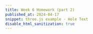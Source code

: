 ```yaml
---
title: Week 6 Homework (part 2)
published_at: 2024-04-17
snippet: three.js example - Hole Text
disable_html_sanitization: true
---
```


<div id="three_container"></div>

<!-- <canvas id="threejs"/> -->

<script id="three-script" type="module">
import * as THREE from '/scripts/threejs/three.js'
import {
  OrbitControls
} from '/scripts/threejs/OrbitControls.js'
import Stats from '/scripts/threejs/stats.module.js'
import {
  Font,
  FontLoader
} from '/scripts/threejs/FontLoader.js'
import {
  TextGeometry
} from '/scripts/threejs/TextGeometry.js'
import {
  CSG
} from '/scripts/threejs/csg.js'

//from lecture's code
const div = document.getElementById ("three_container")
const w = div.parentNode.scrollWidth
const h = w * 9 / 16

const scene = new THREE.Scene()
const camera = new THREE.PerspectiveCamera(75, 9 / 16, 0.1, 1000)
camera.position.set(3, 4, 5)
const renderer = new THREE.WebGLRenderer()
renderer.setSize(w, h)
// document.body.appendChild(renderer.domElement)
div.appendChild(renderer.domElement)

const controls = new OrbitControls(camera, renderer.domElement)
controls.enableDamping = true

const loader = new FontLoader()
loader.load('https://cdn.jsdelivr.net/gh/mrdoob/three.js@master/examples/fonts/helvetiker_bold.typeface.json', function(f) {
  const textGeometry = new TextGeometry('Hello', {
    font: f,
    size: 2,
    height: 0.2,
    curveSegments: 2
  })
  textGeometry.scale(1, 1, 3)
  textGeometry.center()

  const cubeCSG = CSG.fromGeometry(new THREE.BoxGeometry(10, 3, 0.25))
  const textCSG = CSG.fromGeometry(textGeometry)

  const subtractCSG = cubeCSG.subtract(textCSG)
  
  const finalMesh = CSG.toMesh(
    subtractCSG,
    new THREE.Matrix4()
  )
  finalMesh.material = new THREE.MeshNormalMaterial()
  scene.add(finalMesh)

})

window.addEventListener('resize', onWindowResize, false)

function onWindowResize() {
  camera.aspect = window.innerWidth / window.innerHeight
  camera.updateProjectionMatrix()
  renderer.setSize(window.innerWidth, window.innerHeight)
  render()
}

const stats = Stats()
document.body.appendChild(stats.dom)

function animate() {
  requestAnimationFrame(animate)
  controls.update()
  render()
  stats.update()
}

function render() {
  renderer.render(scene, camera)
}
animate()
</script>